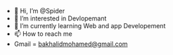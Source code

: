 - 👋 Hi, I’m @Spider
- 👀 I’m interested in Devlopemant 
- 🌱 I’m currently learning Web and app Developement
- 📫 How to reach me
- Gmail = bakhalidmohamed@gmail.com

<!---
SpaceSpider05/SpaceSpider05 is a ✨ special ✨ repository because its `README.md` (this file) appears on your GitHub profile.
You can click the Preview link to take a look at your changes.
--->
